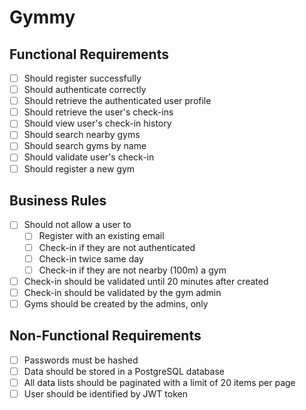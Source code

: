 # Gymmy

## Functional Requirements

- [ ] Should register successfully
- [ ] Should authenticate correctly
- [ ] Should retrieve the authenticated user profile
- [ ] Should retrieve the user's check-ins
- [ ] Should view user's check-in history
- [ ] Should search nearby gyms
- [ ] Should search gyms by name
- [ ] Should validate user's check-in
- [ ] Should register a new gym

## Business Rules

- [ ] Should not allow a user to
  - [ ] Register with an existing email
  - [ ] Check-in if they are not authenticated
  - [ ] Check-in twice same day
  - [ ] Check-in if they are not nearby (100m) a gym
- [ ] Check-in should be validated until 20 minutes after created
- [ ] Check-in should be validated by the gym admin
- [ ] Gyms should be created by the admins, only

## Non-Functional Requirements

- [ ] Passwords must be hashed
- [ ] Data should be stored in a PostgreSQL database
- [ ] All data lists should be paginated with a limit of 20 items per page
- [ ] User should be identified by JWT token
